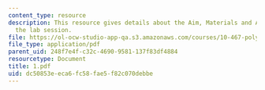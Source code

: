```yaml
---
content_type: resource
description: This resource gives details about the Aim, Materials and Apparatus of
  the lab session.
file: https://ol-ocw-studio-app-qa.s3.amazonaws.com/courses/10-467-polymer-science-laboratory-fall-2005/dc50853eeca6fc58fae5f82c070debbe_1.pdf
file_type: application/pdf
parent_uid: 248f7e4f-c32c-4690-9581-137f83df4884
resourcetype: Document
title: 1.pdf
uid: dc50853e-eca6-fc58-fae5-f82c070debbe
---
```

